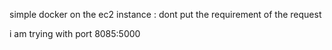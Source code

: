 simple docker on the ec2 instance :
dont put the requirement of the request

i am  trying  with port 8085:5000  
